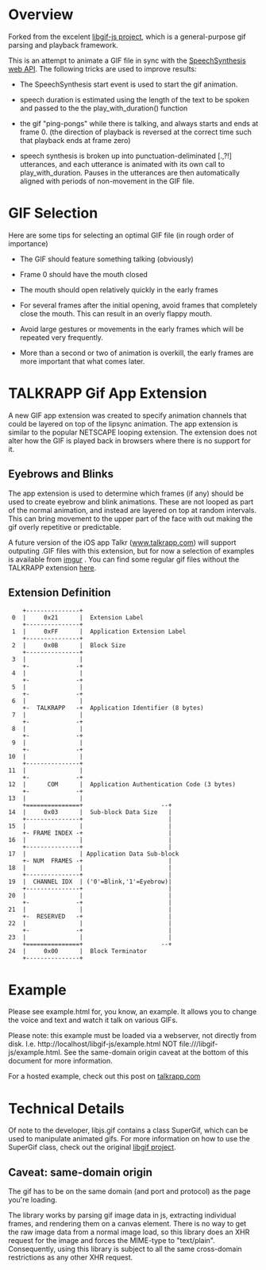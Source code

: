 # Overview

Forked from the excelent [libgif-js project](https://github.com/buzzfeed/libgif-js), which is a general-purpose gif parsing and playback framework. 

This is an attempt to animate a GIF file in sync with the [SpeechSynthesis web API](https://developer.mozilla.org/en-US/docs/Web/API/SpeechSynthesis).  The following tricks are used to improve results:

* The SpeechSynthesis start event is used to start the gif animation.

* speech duration is estimated using the length of the text to be spoken and passed to the the play_with_duration() function

* the gif "ping-pongs" while there is talking, and always starts and ends at frame 0.  (the direction of playback is reversed at the correct time such that playback ends at frame zero)  

* speech synthesis is broken up into punctuation-deliminated [.,?!] utterances, and each utterance is animated with its own call to play_with_duration.  Pauses in the utterances are then automatically aligned with periods of non-movement in the GIF file.

# GIF Selection

Here are some tips for selecting an optimal GIF file (in rough order of importance)

* The GIF should feature something talking (obviously)

* Frame 0 should have the mouth closed

* The mouth should open relatively quickly in the early frames

* For several frames after the initial opening, avoid frames that completely close the mouth.  This can result in an overly flappy mouth.

* Avoid large gestures or movements in the early frames which will be repeated very frequently.

* More than a second or two of animation is overkill, the early frames are more important that what comes later.


# TALKRAPP Gif App Extension

A new GIF app extension was created to specify animation channels that could be layered on top of the lipsync animation. The app extension is similar to the popular NETSCAPE looping extension.  The extension does not alter how the GIF is played back in browsers where there is no support for it.

## Eyebrows and Blinks
The app extension is used to determine which frames (if any) should be used to create eyebrow and blink animations.  These are not looped as part of the normal animation, and instead are layered on top at random intervals.  This can bring movement to the upper part of the face with out making the gif overly repetitive or predictable.

A future version of the iOS app Talkr (www.talkrapp.com) will support outputing .GIF files with this extension, but for now a selection of examples is available from [imgur](http://imgur.com/a/NRZVQ) .  You can find some regular gif files without the TALKRAPP extension [here](http://imgur.com/a/qgptp).

## Extension Definition
```
    +---------------+
 0  |     0x21      |  Extension Label
    +---------------+
 1  |     0xFF      |  Application Extension Label
    +---------------+
 2  |     0x0B      |  Block Size
    +---------------+
 3  |               | 
    +-             -+
 4  |               | 
    +-             -+
 5  |               | 
    +-             -+
 6  |               | 
    +-  TALKRAPP   -+  Application Identifier (8 bytes)
 7  |               | 
    +-             -+
 8  |               | 
    +-             -+
 9  |               | 
    +-             -+
10  |               | 
    +---------------+
11  |               | 
    +-             -+
12  |      COM      |  Application Authentication Code (3 bytes)
    +-             -+
13  |               | 
    +===============+                      --+
14  |     0x03      |  Sub-block Data Size   |
    +---------------+                        |
15  |               |                        |
    +- FRAME INDEX -+                        | 
16  |               |                        |
    +---------------+                        |
17  |               | Application Data Sub-block
    +- NUM  FRAMES -+                        |
18  |               |                        |  
    +---------------+                        |							
19  |  CHANNEL IDX  | ('0'=Blink,'1'=Eyebrow)|
    +---------------+                        | 
20  |               |                        | 
    +-             -+                        |
21  |               |                        | 
    +-  RESERVED   -+                        |
22  |               |                        | 
    +-             -+                        |
23  |               |                        | 
    +===============+                      --+
24  |     0x00      |  Block Terminator
    +---------------+
```

# Example

Please see example.html for, you know, an example. It allows you to change the voice and text and watch it talk on various GIFs.

Please note: this example must be loaded via a webserver, not directly from disk. I.e. http://localhost/libgif-js/example.html NOT file:///libgif-js/example.html. See the same-domain origin caveat at the bottom of this document for more information.

For a hosted example, check out this post on [talkrapp.com](http://www.talkrapp.com/gifdemo/example.html)

# Technical Details

Of note to the developer, libjs.gif contains a class SuperGif, which can be used to manipulate animated gifs. For more information on how to use the SuperGif class, check out the original [libgif project](https://github.com/buzzfeed/libgif-js).

## Caveat: same-domain origin

The gif has to be on the same domain (and port and protocol) as the page you're loading.

The library works by parsing gif image data in js, extracting individual frames, and rendering them on a canvas element. There is no way to get the raw image data from a normal image load, so this library does an XHR request for the image and forces the MIME-type to "text/plain". Consequently, using this library is subject to all the same cross-domain restrictions as any other XHR request.
